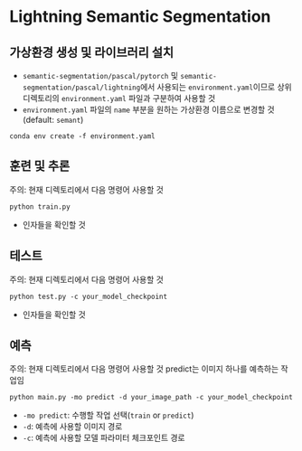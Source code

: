 # Lightning Semantic Segmentation

## 가상환경 생성 및 라이브러리 설치
- `semantic-segmentation/pascal/pytorch` 및 `semantic-segmentation/pascal/lightning`에서 사용되는 `environment.yaml`이므로 상위 디렉토리의 `environment.yaml` 파일과 구분하여 사용할 것
- `environment.yaml` 파일의 `name` 부분을 원하는 가상환경 이름으로 변경할 것(default: `semant`)
```shell
conda env create -f environment.yaml
```

## 훈련 및 추론
주의: 현재 디렉토리에서 다음 명령어 사용할 것
```shell
python train.py
```
- 인자들을 확인할 것

## 테스트
주의: 현재 디렉토리에서 다음 명령어 사용할 것
```shell
python test.py -c your_model_checkpoint
```
- 인자들을 확인할 것

## 예측
주의: 현재 디렉토리에서 다음 명령어 사용할 것
predict는 이미지 하나를 예측하는 작업임
```shell
python main.py -mo predict -d your_image_path -c your_model_checkpoint
```
- `-mo predict`: 수행할 작업 선택(`train` or `predict`) 
- `-d`: 예측에 사용할 이미지 경로
- `-c`: 예측에 사용할 모델 파라미터 체크포인트 경로